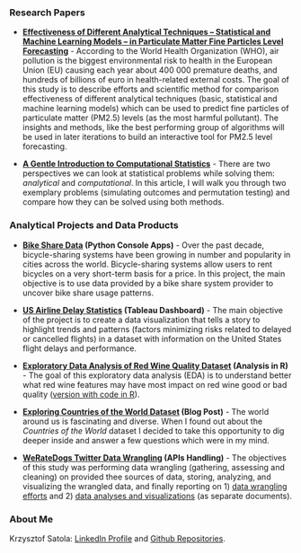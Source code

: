 ### Research Papers

- **[Effectiveness of Different Analytical Techniques – Statistical and Machine Learning Models – in Particulate Matter Fine Particles Level Forecasting](https://ksatola.github.io/projects/air_pollution_phase01/air-pollution-phase-01.html)** - According to the World Health Organization (WHO), air pollution is the biggest environmental risk to health in the European Union (EU) causing each year about 400 000 premature deaths, and hundreds of billions of euro in health-related external costs. The goal of this study is to describe efforts and scientific method for comparison effectiveness of different analytical techniques (basic, statistical and machine learning models) which can be used to predict fine particles of particulate matter (PM2.5) levels (as the most harmful pollutant). The insights and methods, like the best performing group of algorithms will be used in later iterations to build an interactive tool for PM2.5 level forecasting.

- **[A Gentle Introduction to Computational Statistics](https://github.com/ksatola/Computational-Statistics/blob/master/README.md)** - There are two perspectives we can look at statistical problems while solving them: _analytical_ and _computational_. In this article, I will walk you through two exemplary problems (simulating outcomes and permutation testing) and compare how they can be solved using both methods.


### Analytical Projects and Data Products

- **[Bike Share Data](https://github.com/ksatola/Bike-Share-Data) (Python Console Apps)** - Over the past decade, bicycle-sharing systems have been growing in number and popularity in cities across the world. Bicycle-sharing systems allow users to rent bicycles on a very short-term basis for a price. In this project, the main objective is to use data provided by a bike share system provider to uncover bike share usage patterns.

- **[US Airline Delay Statistics](https://github.com/ksatola/US-Airline-Delay-Statistics) (Tableau Dashboard)** - The main objective of the project is to create a data visualization that tells a story to highlight trends and patterns (factors minimizing risks related to delayed or cancelled flights) in a dataset with information on the United States flight delays and performance.

- **[Exploratory Data Analysis of Red Wine Quality Dataset](https://ksatola.github.io/projects/EDA_RedWineQuality_Final.html) (Analysis in R)** - The goal of this exploratory data analysis (EDA) is to understand better what red wine features may have most impact on red wine good or bad quality ([version with code in R](https://ksatola.github.io/projects/EDA_RedWineQuality_FinalwithCode.html)).

- **[Exploring Countries of the World Dataset](https://github.com/ksatola/Countries-of-the-World/blob/master/BlogPost.md) (Blog Post)** - The world around us is fascinating and diverse. When I found out about the _Countries of the World_ dataset I decided to take this opportunity to dig deeper inside and answer a few questions which were in my mind.

- **[WeRateDogs Twitter Data Wrangling](https://ksatola.github.io/projects/wrangle_act.html) (APIs Handling)** - The objectives of this study was performing data wrangling (gathering, assessing and cleaning) on provided thee sources of data, storing, analyzing, and visualizing the wrangled data, and finally reporting on 1) [data wrangling efforts](https://ksatola.github.io/projects/wrangle_report.pdf) and 2) [data analyses and visualizations](https://ksatola.github.io/projects/wrangle_preso.pdf) (as separate documents).


### About Me

Krzysztof Satola: [LinkedIn Profile](https://www.linkedin.com/in/ksatola/) and [Github Repositories](https://github.com/ksatola).
